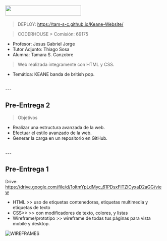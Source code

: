 <h1><img src="https://img.shields.io/badge/CURSO-DESARROLLO WEB-32286E?logo=null&logoColor=black&style=flat" width="240" height="32"/></h1>

> DEPLOY: https://tam-s-c.github.io/Keane-Website/

> CODERHOUSE > Comisión: 69175

* Profesor: Jesus Gabriel Jorge
* Tutor Adjunto: Thiago Sosa
* Alumna: Tamara S. Canzobre

> Web realizada íntegramente con HTML y CSS.

* Temática: KEANE banda de british pop.

<br>
---
<br>
<h2>Pre-Entrega 2</h2>

> Objetivos
- Realizar una estructura avanzada de la web.
- Efectuar el estilo avanzado de la web.
- Generar la carga en un repositorio en GitHub.

<br>
---
<br>
<h2>Pre-Entrega 1</h2>

Drive: https://drive.google.com/file/d/1oltmYpLdMyc_61PDsxFITZlCyxaD2aGG/view

* HTML >> uso de etiquetas contenedoras, etiquetas multimedia y etiquetas de texto
* CSS>> >> con modificadores de texto, colores, y listas
* Wireframe/prototipo >> wireframe de todas tus páginas para vista mobile y desktop.

![WIREFRAMES](https://i.postimg.cc/y85n6FCX/Wireframe-Keane-Tam-SC.png)




